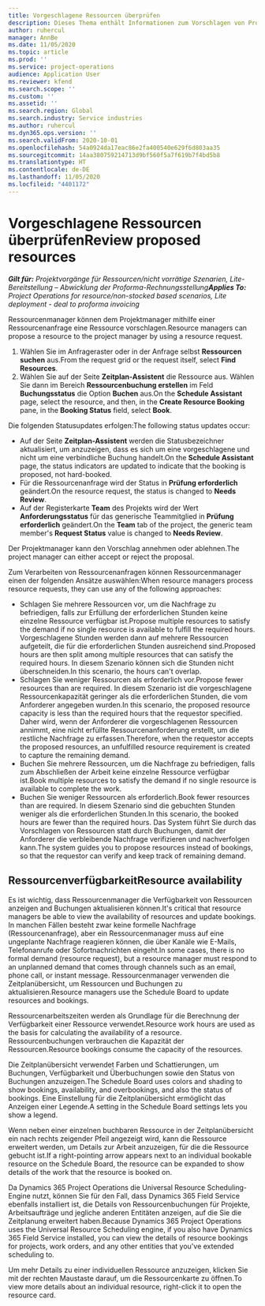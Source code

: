 ```yaml
---
title: Vorgeschlagene Ressourcen überprüfen
description: Dieses Thema enthält Informationen zum Vorschlagen von Projektressourcen.
author: ruhercul
manager: AnnBe
ms.date: 11/05/2020
ms.topic: article
ms.prod: ''
ms.service: project-operations
audience: Application User
ms.reviewer: kfend
ms.search.scope: ''
ms.custom: ''
ms.assetid: ''
ms.search.region: Global
ms.search.industry: Service industries
ms.author: ruhercul
ms.dyn365.ops.version: ''
ms.search.validFrom: 2020-10-01
ms.openlocfilehash: 54a0924da17eac86e2fa400540e629f6d803aa35
ms.sourcegitcommit: 14aa380759214713d9bf560f5a7f619b7f4bd5b8
ms.translationtype: HT
ms.contentlocale: de-DE
ms.lasthandoff: 11/05/2020
ms.locfileid: "4401172"
---
```

# <a name="review-proposed-resources"></a><span data-ttu-id="9081c-103">Vorgeschlagene Ressourcen überprüfen</span><span class="sxs-lookup"><span data-stu-id="9081c-103">Review proposed resources</span></span>

<span data-ttu-id="9081c-104">_**Gilt für:** Projektvorgänge für Ressourcen/nicht vorrätige Szenarien, Lite-Bereitstellung – Abwicklung der Proforma-Rechnungsstellung_</span><span class="sxs-lookup"><span data-stu-id="9081c-104">_**Applies To:** Project Operations for resource/non-stocked based scenarios, Lite deployment - deal to proforma invoicing_</span></span>

<span data-ttu-id="9081c-105">Ressourcenmanager können dem Projektmanager mithilfe einer Ressourcenanfrage eine Ressource vorschlagen.</span><span class="sxs-lookup"><span data-stu-id="9081c-105">Resource managers can propose a resource to the project manager by using a resource request.</span></span>

1. <span data-ttu-id="9081c-106">Wählen Sie im Anfrageraster oder in der Anfrage selbst **Ressourcen suchen** aus.</span><span class="sxs-lookup"><span data-stu-id="9081c-106">From the request grid or the request itself, select **Find Resources**.</span></span>
2. <span data-ttu-id="9081c-107">Wählen Sie auf der Seite **Zeitplan-Assistent** die Ressource aus. Wählen Sie dann im Bereich **Ressourcenbuchung erstellen** im Feld **Buchungsstatus** die Option **Buchen** aus.</span><span class="sxs-lookup"><span data-stu-id="9081c-107">On the **Schedule Assistant** page, select the resource, and then, in the **Create Resource Booking** pane, in the **Booking Status** field, select **Book**.</span></span>

<span data-ttu-id="9081c-108">Die folgenden Statusupdates erfolgen:</span><span class="sxs-lookup"><span data-stu-id="9081c-108">The following status updates occur:</span></span>

- <span data-ttu-id="9081c-109">Auf der Seite **Zeitplan-Assistent** werden die Statusbezeichner aktualisiert, um anzuzeigen, dass es sich um eine vorgeschlagene und nicht um eine verbindliche Buchung handelt.</span><span class="sxs-lookup"><span data-stu-id="9081c-109">On the **Schedule Assistant** page, the status indicators are updated to indicate that the booking is proposed, not hard-booked.</span></span>
- <span data-ttu-id="9081c-110">Für die Ressourcenanfrage wird der Status in **Prüfung erforderlich** geändert.</span><span class="sxs-lookup"><span data-stu-id="9081c-110">On the resource request, the status is changed to **Needs Review**.</span></span>
- <span data-ttu-id="9081c-111">Auf der Registerkarte **Team** des Projekts wird der Wert **Anforderungsstatus** für das generische Teammitglied in **Prüfung erforderlich** geändert.</span><span class="sxs-lookup"><span data-stu-id="9081c-111">On the **Team** tab of the project, the generic team member's **Request Status** value is changed to **Needs Review**.</span></span>

<span data-ttu-id="9081c-112">Der Projektmanager kann den Vorschlag annehmen oder ablehnen.</span><span class="sxs-lookup"><span data-stu-id="9081c-112">The project manager can either accept or reject the proposal.</span></span>

<span data-ttu-id="9081c-113">Zum Verarbeiten von Ressourcenanfragen können Ressourcenmanager einen der folgenden Ansätze auswählen:</span><span class="sxs-lookup"><span data-stu-id="9081c-113">When resource managers process resource requests, they can use any of the following approaches:</span></span>

- <span data-ttu-id="9081c-114">Schlagen Sie mehrere Ressourcen vor, um die Nachfrage zu befriedigen, falls zur Erfüllung der erforderlichen Stunden keine einzelne Ressource verfügbar ist.</span><span class="sxs-lookup"><span data-stu-id="9081c-114">Propose multiple resources to satisfy the demand if no single resource is available to fulfill the required hours.</span></span> <span data-ttu-id="9081c-115">Vorgeschlagene Stunden werden dann auf mehrere Ressourcen aufgeteilt, die für die erforderlichen Stunden ausreichend sind.</span><span class="sxs-lookup"><span data-stu-id="9081c-115">Proposed hours are then split among multiple resources that can satisfy the required hours.</span></span> <span data-ttu-id="9081c-116">In diesem Szenario können sich die Stunden nicht überschneiden.</span><span class="sxs-lookup"><span data-stu-id="9081c-116">In this scenario, the hours can't overlap.</span></span>
- <span data-ttu-id="9081c-117">Schlagen Sie weniger Ressourcen als erforderlich vor.</span><span class="sxs-lookup"><span data-stu-id="9081c-117">Propose fewer resources than are required.</span></span> <span data-ttu-id="9081c-118">In diesem Szenario ist die vorgeschlagene Ressourcenkapazität geringer als die erforderlichen Stunden, die vom Anforderer angegeben wurden.</span><span class="sxs-lookup"><span data-stu-id="9081c-118">In this scenario, the proposed resource capacity is less than the required hours that the requestor specified.</span></span> <span data-ttu-id="9081c-119">Daher wird, wenn der Anforderer die vorgeschlagenen Ressourcen annimmt, eine nicht erfüllte Ressourcenanforderung erstellt, um die restliche Nachfrage zu erfassen.</span><span class="sxs-lookup"><span data-stu-id="9081c-119">Therefore, when the requestor accepts the proposed resources, an unfulfilled resource requirement is created to capture the remaining demand.</span></span>
- <span data-ttu-id="9081c-120">Buchen Sie mehrere Ressourcen, um die Nachfrage zu befriedigen, falls zum Abschließen der Arbeit keine einzelne Ressource verfügbar ist.</span><span class="sxs-lookup"><span data-stu-id="9081c-120">Book multiple resources to satisfy the demand if no single resource is available to complete the work.</span></span>
- <span data-ttu-id="9081c-121">Buchen Sie weniger Ressourcen als erforderlich.</span><span class="sxs-lookup"><span data-stu-id="9081c-121">Book fewer resources than are required.</span></span> <span data-ttu-id="9081c-122">In diesem Szenario sind die gebuchten Stunden weniger als die erforderlichen Stunden.</span><span class="sxs-lookup"><span data-stu-id="9081c-122">In this scenario, the booked hours are fewer than the required hours.</span></span> <span data-ttu-id="9081c-123">Das System führt Sie durch das Vorschlagen von Ressourcen statt durch Buchungen, damit der Anforderer die verbleibende Nachfrage verifizieren und nachverfolgen kann.</span><span class="sxs-lookup"><span data-stu-id="9081c-123">The system guides you to propose resources instead of bookings, so that the requestor can verify and keep track of remaining demand.</span></span>

## <a name="resource-availability"></a><span data-ttu-id="9081c-124">Ressourcenverfügbarkeit</span><span class="sxs-lookup"><span data-stu-id="9081c-124">Resource availability</span></span>

<span data-ttu-id="9081c-125">Es ist wichtig, dass Ressourcenmanager die Verfügbarkeit von Ressourcen anzeigen and Buchungen aktualisieren können.</span><span class="sxs-lookup"><span data-stu-id="9081c-125">It's critical that resource managers be able to view the availability of resources and update bookings.</span></span> <span data-ttu-id="9081c-126">In manchen Fällen besteht zwar keine formelle Nachfrage (Ressourcenanfrage), aber ein Ressourcenmanager muss auf eine ungeplante Nachfrage reagieren können, die über Kanäle wie E-Mails, Telefonanrufe oder Sofortnachrichten eingeht.</span><span class="sxs-lookup"><span data-stu-id="9081c-126">In some cases, there is no formal demand (resource request), but a resource manager must respond to an unplanned demand that comes through channels such as an email, phone call, or instant message.</span></span> <span data-ttu-id="9081c-127">Ressourcenmanager verwenden die Zeitplanübersicht, um Ressourcen und Buchungen zu aktualisieren.</span><span class="sxs-lookup"><span data-stu-id="9081c-127">Resource managers use the Schedule Board to update resources and bookings.</span></span>

<span data-ttu-id="9081c-128">Ressourcenarbeitszeiten werden als Grundlage für die Berechnung der Verfügbarkeit einer Ressource verwendet.</span><span class="sxs-lookup"><span data-stu-id="9081c-128">Resource work hours are used as the basis for calculating the availability of a resource.</span></span> <span data-ttu-id="9081c-129">Ressourcenbuchungen verbrauchen die Kapazität der Ressourcen.</span><span class="sxs-lookup"><span data-stu-id="9081c-129">Resource bookings consume the capacity of the resources.</span></span>

<span data-ttu-id="9081c-130">Die Zeitplanübersicht verwendet Farben und Schattierungen, um Buchungen, Verfügbarkeit und Überbuchungen sowie den Status von Buchungen anzuzeigen.</span><span class="sxs-lookup"><span data-stu-id="9081c-130">The Schedule Board uses colors and shading to show bookings, availability, and overbookings, and also the status of bookings.</span></span> <span data-ttu-id="9081c-131">Eine Einstellung für die Zeitplanübersicht ermöglicht das Anzeigen einer Legende.</span><span class="sxs-lookup"><span data-stu-id="9081c-131">A setting in the Schedule Board settings lets you show a legend.</span></span>

<span data-ttu-id="9081c-132">Wenn neben einer einzelnen buchbaren Ressource in der Zeitplanübersicht ein nach rechts zeigender Pfeil angezeigt wird, kann die Ressource erweitert werden, um Details zur Arbeit anzuzeigen, für die die Ressource gebucht ist.</span><span class="sxs-lookup"><span data-stu-id="9081c-132">If a right-pointing arrow appears next to an individual bookable resource on the Schedule Board, the resource can be expanded to show details of the work that the resource is booked on.</span></span>

<span data-ttu-id="9081c-133">Da Dynamics 365 Project Operations die Universal Resource Scheduling-Engine nutzt, können Sie für den Fall, dass Dynamics 365 Field Service ebenfalls installiert ist, die Details von Ressourcenbuchungen für Projekte, Arbeitsaufträge und jegliche anderen Entitäten anzeigen, auf die Sie die Zeitplanung erweitert haben.</span><span class="sxs-lookup"><span data-stu-id="9081c-133">Because Dynamics 365 Project Operations uses the Universal Resource Scheduling engine, if you also have Dynamics 365 Field Service installed, you can view the details of resource bookings for projects, work orders, and any other entities that you've extended scheduling to.</span></span>

<span data-ttu-id="9081c-134">Um mehr Details zu einer individuellen Ressource anzuzeigen, klicken Sie mit der rechten Maustaste darauf, um die Ressourcenkarte zu öffnen.</span><span class="sxs-lookup"><span data-stu-id="9081c-134">To view more details about an individual resource, right-click it to open the resource card.</span></span>

